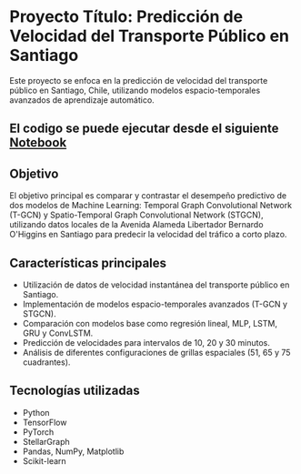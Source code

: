 # Proyecto Título: Predicción de Velocidad del Transporte Público en Santiago

Este proyecto se enfoca en la predicción de velocidad del transporte público en Santiago, Chile, utilizando modelos espacio-temporales avanzados de aprendizaje automático.

## El codigo se puede ejecutar desde el siguiente [Notebook](https://colab.research.google.com/drive/1es7DdhiBm5KzO2FIfY1Hobm2J5dzRhYn?usp=sharing)

## Objetivo

El objetivo principal es comparar y contrastar el desempeño predictivo de dos modelos de Machine Learning: Temporal Graph Convolutional Network (T-GCN) y Spatio-Temporal Graph Convolutional Network (STGCN), utilizando datos locales de la Avenida Alameda Libertador Bernardo O'Higgins en Santiago para predecir la velocidad del tráfico a corto plazo.

## Características principales

- Utilización de datos de velocidad instantánea del transporte público en Santiago.
- Implementación de modelos espacio-temporales avanzados (T-GCN y STGCN).
- Comparación con modelos base como regresión lineal, MLP, LSTM, GRU y ConvLSTM.
- Predicción de velocidades para intervalos de 10, 20 y 30 minutos.
- Análisis de diferentes configuraciones de grillas espaciales (51, 65 y 75 cuadrantes).

## Tecnologías utilizadas

- Python
- TensorFlow
- PyTorch
- StellarGraph
- Pandas, NumPy, Matplotlib
- Scikit-learn
